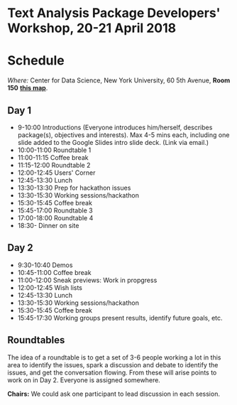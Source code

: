 # Text Analysis Package Developers' Workshop, 20-21 April 2018
# Schedule

*Where:*  Center for Data Science,
      New York University, 60 5th Avenue, **Room 150** [**this map**](https://www.nyu.edu/footer/map.html).

## Day 1

-  9-10:00  Introductions (Everyone introduces him/herself, describes package(s), objectives and interests).  Max 4-5 mins each, including one slide added to the Google Slides intro slide deck.  (Link via email.)
- 10:00-11:00 Roundtable 1
- 11:00-11:15 Coffee break
- 11:15-12:00 Roundtable 2
- 12:00-12:45 Users' Corner
- 12:45-13:30 Lunch
- 13:30-13:30 Prep for hackathon issues
- 13:30-15:30 Working sessions/hackathon
- 15:30-15:45 Coffee break
- 15:45-17:00 Roundtable 3
- 17:00-18:00 Roundtable 4
- 18:30- Dinner on site

## Day 2

- 9:30-10:40 Demos
- 10:45-11:00 Coffee break
- 11:00-12:00 Sneak previews: Work in propgress
- 12:00-12:45 Wish lists
- 12:45-13:30 Lunch
- 13:30-15:30 Working sessions/hackathon
- 15:30-15:45 Coffee break
- 15:45-17:30 Working groups present results, identify future goals, etc.

## Roundtables

The idea of a roundtable is to get a set of 3-6 people working a lot in this area to identify the issues, spark a discussion and debate to identify the issues, and get the conversation flowing.  From these will arise points to work on in Day 2.  Everyone is assigned somewhere.

**Chairs:** We could ask one participant to lead discussion in each session.
